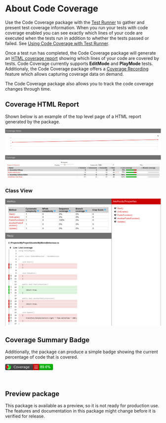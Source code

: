 # About Code Coverage

Use the Code Coverage package with the [Test Runner](CoverageTestRunner.md) to gather and present test coverage information. When you run your tests with code coverage enabled you can see exactly which lines of your code are executed when the tests run in addition to whether the tests passed or failed. See [Using Code Coverage with Test Runner](CoverageTestRunner.md).

Once a test run has completed, the Code Coverage package will generate an [HTML coverage report](HowToInterpretResults.md) showing which lines of your code are covered by tests. Code Coverage currently supports **EditMode** and **PlayMode** tests. Additionaly, the Code Coverage package offers a [Coverage Recording](CoverageRecording.md) feature which allows capturing coverage data on demand.

The Code Coverage package also allows you to track the code coverage changes through time.

## Coverage HTML Report

Shown below is an example of the top level page of a HTML report generated by the package.

![HTML Report](images/report_html.png)

### Class View

![HTML Report](images/report_code_html.png)

## Coverage Summary Badge

Additionally, the package can produce a simple badge showing the current percentage of code that is covered.

![Summary Badge](images/report_badge.png)

<br/>

## Preview package
This package is available as a preview, so it is not ready for production use. The features and documentation in this package might change before it is verified for release.
